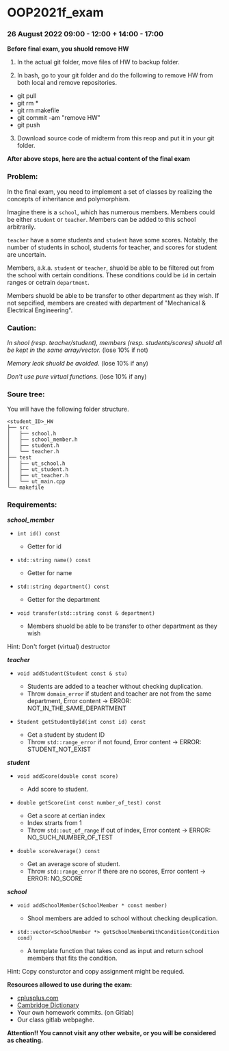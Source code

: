 # OOP2021f_exam

### 26 August 2022 09:00 - 12:00 + 14:00 - 17:00

**Before final exam, you shuold remove HW**

1. In the actual git folder, move files of HW to backup folder.

2. In bash, go to your git folder and do the following to remove HW from both local and remove repositories.

- git pull
- git rm *
- git rm makefile
- git commit -am "remove HW"
- git push

3. Download source code of midterm from this reop and put it in your git folder.

**After above steps, here are the actual content of the final exam**

### Problem:

In the final exam, you need to implement a set of classes by realizing the concepts of inheritance and polymorphism.

Imagine there is a ```school```, which has numerous members. Members could be either ```student``` or ```teacher```. Members can be added to this school arbitrarily.

```teacher``` have a some students and ```student``` have some scores. Notably, the number of students in school, students for teacher, and scores for student are uncertain.

Members, a.k.a. ```student``` or ```teacher```, shuold be able to be filtered out from the school with certain conditions. These conditions could be `id` in certain ranges or cetrain `department`. 

Members shuold be able to be transfer to other department as they wish. If not sepcified, members are created with department of "Mechanical & Electrical Engineering".

### Caution:

*In shool (resp. teacher/student), members (resp. students/scores) shuold all be kept in the same array/vector.* (lose 10% if not)

*Memory leak shuold be avoided.* (lose 10% if any)

*Don't use pure virtual functions.* (lose 10% if any)

### Soure tree:

You will have the following folder structure.

```
<student_ID>_HW
├── src
│   ├── school.h
│   ├── school_member.h
│   ├── student.h
│   └── teacher.h
├── test
│   ├── ut_school.h
│   ├── ut_student.h
│   ├── ut_teacher.h
│   └── ut_main.cpp
└── makefile
```

### Requirements:

***school_member***

- `int id() const`
  - Getter for id
  
- `std::string name() const`
  - Getter for name

- `std::string department() const`
  - Getter for the department

- `void transfer(std::string const & department)`
  - Members shuold be able to be transfer to other department as they wish
  
Hint: Don't forget (virtual) destructor

***teacher***

- `void addStudent(Student const & stu)`
  - Students are added to a teacher without checking duplication.
  - Throw `domain_error` if student and teacher are not from the same department, Error content -> ERROR: NOT_IN_THE_SAME_DEPARTMENT
  
- `Student getStudentById(int const id) const` 
  - Get a student by student ID
  - Throw `std::range_error` if not found, Error content -> ERROR: STUDENT_NOT_EXIST

***student***

- `void addScore(double const score)`
  - Add score to student.

- `double getScore(int const number_of_test) const`
  - Get a score at certian index
  - Index strarts from 1 
  - Throw `std::out_of_range` if out of index, Error content -> ERROR: NO_SUCH_NUMBER_OF_TEST
  
- `double scoreAverage() const`
  - Get an average score of student.
  - Throw `std::range_error` if there are no scores, Error content -> ERROR: NO_SCORE

***school***

- `void addSchoolMember(SchoolMember * const member)`
  - Shool members are added to school without checking deuplication.
  
- `std::vector<SchoolMember *> getSchoolMemberWithCondition(Condition cond)`
  - A template function that takes cond as input and return school members that fits the condition.

Hint: Copy consturctor and copy assignment might be requied.

**Resources allowed to use during the exam:**
-  [cplusplus.com](http://www.cplusplus.com/ "cplusplus.com")
-  [Cambridge Dictionary](https://dictionary.cambridge.org/zht/)
- Your own homework commits. (on Gitlab)
- Our class gitlab webpaghe.

**Attention!! You cannot visit any other website, or you will be considered as cheating.**
